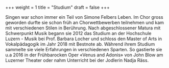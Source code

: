 ﻿+++
weight = 1
title = "Studium"
draft = false
+++

Singen war schon immer ein Teil von Simone Felbers Leben. Im Chor gross geworden durfte sie schon früh an 
Chorwettbewerben teilnehmen und kam mit verschiedenen Stilen in Berührung.
Nach abgeschlossener Matura mit Schwerpunkt Musik begann sie 2012 das Studium an der Hochschule Luzern - Musik bei Prof. Barbara Locher
und schloss den Master of Arts in Vokalpädagogik im Jahr 2018 mit Bestnote ab. 
Während ihrem Studium sammelte sie viele Erfahrungen in verschiedenen Sparten. 
So gastierte sie u.a 2016 in der Frühbarocken Oper «Venus and Adonis» von John Blow am
Luzerner Theater oder nahm Unterricht bei der Jodlerin Nadja Räss.
